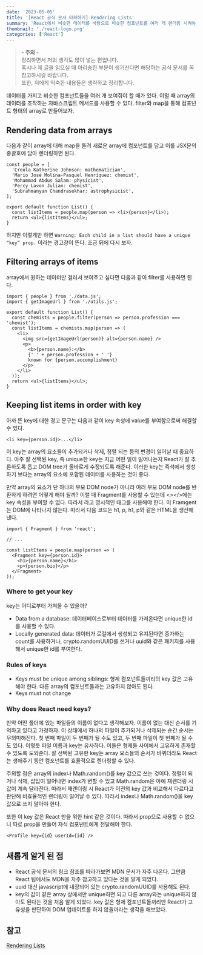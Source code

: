 ```yaml
---
date: '2023-05-05'
title: '[React 공식 문서 타파하기] Rendering Lists'
summary: 'React에서 비슷한 데이터를 바탕으로 비슷한 컴포넌트를 여러 개 렌더링 시켜야 할 때 어떻게 해야 하는지 살펴봅니다.'
thumbnail: './react-logo.png'
categories: ['React']
---
```


> <strong>- 주의 -</strong> <br /> 정리하면서 저의 생각도 많이 넣는 편입니다. <br /> 혹시나 제 글을 읽으실 때 아리송한 부분이 생기신다면 해당하는 공식 문서를 꼭 참고하시길 바랍니다. <br /> 또한, 저에게 익숙한 내용들은 생략하고 정리합니다.

데이터를 가지고 비슷한 컴포넌트들을 여러 개 보여줘야 할 때가 있다. 이럴 때 array의 데이터를 조작하는 자바스크립트 메서드를 사용할 수 있다. filter와 map을 통해 컴포넌트 형태의 array로 만들어보자.

## Rendering data from arrays

다음과 같이 array에 대해 map을 돌려 새로운 array에 컴포넌트를 담고 이를 JSX문의 중괄호에 담아 렌더링하면 된다.

```tsx
const people = [
  'Creola Katherine Johnson: mathematician',
  'Mario José Molina-Pasquel Henríquez: chemist',
  'Mohammad Abdus Salam: physicist',
  'Percy Lavon Julian: chemist',
  'Subrahmanyan Chandrasekhar: astrophysicist',
];

export default function List() {
  const listItems = people.map(person => <li>{person}</li>);
  return <ul>{listItems}</ul>;
}
```

하지만 이렇게만 하면 `Warning: Each child in a list should have a unique “key” prop.` 이라는 경고창이 뜬다. 조금 뒤에 다시 보자.

## Filtering arrays of items

array에서 원하는 데이터만 걸러서 보여주고 싶다면 다음과 같이 filter를 사용하면 된다.

```tsx
import { people } from './data.js';
import { getImageUrl } from './utils.js';

export default function List() {
  const chemists = people.filter(person => person.profession === 'chemist');
  const listItems = chemists.map(person => (
    <li>
      <img src={getImageUrl(person)} alt={person.name} />
      <p>
        <b>{person.name}:</b>
        {' ' + person.profession + ' '}
        known for {person.accomplishment}
      </p>
    </li>
  ));
  return <ul>{listItems}</ul>;
}
```

## Keeping list items in order with key

아까 뜬 key에 대한 경고 문구는 다음과 같이 key 속성에 value를 부여함으로써 해결할 수 있다.

```tsx
<li key={person.id}>...</li>
```

이 key는 array의 요소들이 추가되거나 삭제, 정렬 되는 등의 변경이 일어날 때 중요하다. 아주 잘 선택된 key, 즉 unique한 key는 지금 어떤 일이 일어나는지 React가 잘 추론하도록 돕고 DOM tree가 올바르게 수정되도록 해준다. 이러한 key는 즉석에서 생성하기 보다는 array의 요소에 포함된 데이터를 사용하는 것이 좋다.

만약 array의 요소가 단 하나의 부모 DOM node가 아니라 여러 부모 DOM node를 반환하게 하려면 어떻게 해야 될까? 이럴 때 Fragment를 사용할 수 있는데 <></>에는 key 속성을 부여할 수 없다. 따라서 <Fragment></Fragment>라고 명시적인 태그를 사용해야 한다. 이 Framgent는 DOM에 나타나지 않는다. 따라서 다음 코드는 h1, p, h1, p와 같은 HTML을 생산해낸다.

```tsx
import { Fragment } from 'react';

// ...

const listItems = people.map(person => (
  <Fragment key={person.id}>
    <h1>{person.name}</h1>
    <p>{person.bio}</p>
  </Fragment>
));
```

### Where to get your key

key는 어디로부터 가져올 수 있을까?

- Data from a database: 데이터베이스로부터 데이터를 가져온다면 unique한 id를 사용할 수 있다.
- Locally generated data: 데이터가 로컬에서 생성되고 유지된다면 증가하는 count를 사용하거나, crypto.randomUUID를 쓰거나 uuid와 같은 패키지를 사용해서 unique한 id를 부여한다.

### Rules of keys

- Keys must be unique among siblings: 형제 컴포넌트들끼리의 key 값은 고유해야 한다. 다른 array의 컴포넌트들과는 고유하지 않아도 된다.
- Keys must not change

### Why does React need keys?

만약 어떤 폴더에 있는 파일들의 이름이 없다고 생각해보자. 이름이 없는 대신 순서를 기억하고 있다고 가정하자. 이 상태에서 하나의 파일이 추가되거나 삭제되는 순간 순서는 무의미해진다. 첫 번째 파일이 두 번째가 될 수도 있고, 두 번째 파일이 첫 번째가 될 수도 있다. 이렇듯 파일 이름과 key는 유사하다. 이들은 형제들 사이에서 고유하게 존재할 수 있도록 도와준다. 잘 선택된 고유한 key는 array 요소들의 순서가 바뀌더라도 React는 생애주기 동안 컴포넌트를 효율적으로 렌더링할 수 있다.

주의할 점은 array의 index나 Math.random()를 key 값으로 쓰는 것이다. 정렬이 되거나 삭제, 삽입이 일어나면 index가 변할 수 있고 Math.random은 아예 재렌더링 시 값이 계속 달라진다. 따라서 재렌더링 시 React가 이전의 key 값과 비교해서 다르다고 판단해 비효율적인 렌더링이 일어날 수 있다. 따라서 index나 Math.random()을 key 값으로 쓰지 말아야 한다.

또한 이 key 값은 React 만을 위한 hint 같은 것이다. 따라서 prop으로 사용할 수 없으니 따로 prop을 만들어 자식 컴포넌트에게 전달해야 한다.

```tsx
<Profile key={id} userId={id} />
```

## 새롭게 알게 된 점

- React 공식 문서의 링크 참조를 따라가보면 MDN 문서가 자주 나온다. 그만큼 React 팀에서도 MDN을 자주 참고하고 있다는 것을 알게 되었다.
- uuid 대신 javascript에 내장되어 있는 crypto.randomUUID를 사용해도 된다.
- key의 값이 같은 array 상에서만 unique하면 되고 다른 array와는 unique하지 않아도 된다는 것을 처음 알게 되었다. key 값은 형제 컴포넌트들끼리만 React가 고유성을 판단하여 DOM 업데이트를 하지 않을까라는 생각을 해보았다.

## 참고

[Rendering Lists](https://react.dev/learn/rendering-lists)

